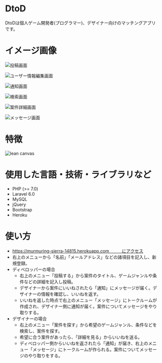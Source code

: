 
# DtoD
DtoDは個人ゲーム開発者(プログラマー)、デザイナー向けのマッチングアプリです。


# イメージ画像
![投稿画面](https://user-images.githubusercontent.com/77225648/111027539-3bb7d000-8434-11eb-971f-55fc1d99ca75.png)

![ユーザー情報編集画面](https://user-images.githubusercontent.com/77225648/111027562-58ec9e80-8434-11eb-85bb-f7c5459be2eb.png)

![通知画面](https://user-images.githubusercontent.com/77225648/111027573-64d86080-8434-11eb-82ed-03ca30ebc0bb.png)

![検索画面](https://user-images.githubusercontent.com/77225648/111027589-833e5c00-8434-11eb-864b-26fc779370c9.png)

![案件詳細画面](https://user-images.githubusercontent.com/77225648/111027873-54c18080-8436-11eb-87f0-2562559be09a.png)

![メッセージ画面](https://user-images.githubusercontent.com/77225648/111027601-918c7800-8434-11eb-81f4-904dfda8f9a3.png)

# 特徴
![lean canvas](https://user-images.githubusercontent.com/77225648/110230417-21718400-7f54-11eb-9214-acaba71820dc.png)


# 使用した言語・技術・ライブラリなど

- PHP (>= 7.0)
- Laravel 6.0
- MySQL
- jQuery
- Bootstrap
- Heroku


# 使い方

- https://murmuring-sierra-14815.herokuapp.com　　　にアクセス
- 右上のメニューから「名前」「メールアドレス」などの諸項目を記入し、新規登録。
- ディベロッパーの場合
    - 右上のメニュー「投稿する」から案件のタイトル、ゲームジャンルや条件などの詳細を記入し投稿。
    - デザイナーから案件にいいねされたら「通知」にメッセージが届く。デザイナーの情報を確認し、いいねを返す。
    - いいねを返した時点で右上のメニュー「メッセージ」にトークルームが作成され、デザイナー側に通知が届く。案件についてメッセージをやり取りする。
- デザイナーの場合
    - 右上のメニュー「案件を探す」から希望のゲームジャンル、条件などを検索し、案件を探す。
    - 希望に合う案件があったら、「詳細を見る」からいいねを送る。
    - ディベロッパー側からいいねを返されたら「通知」が届き、右上のメニュー「メッセージ」にトークルームが作られる。案件についてメッセージのやり取りをする。
